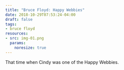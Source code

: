 ```yaml
---
title: "Bruce Floyd: Happy Webbies"
date: 2018-10-29T07:53:24-04:00
draft: false
tags:
- bruce floyd
resources:
- src: img-01.png
  params:
    noresize: true
---
```


That time when Cindy was one of the Happy Webbies.
